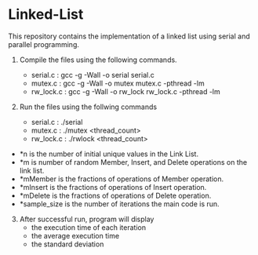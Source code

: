# Linked-List
This repository contains the implementation of a linked list using serial and parallel programming.

1. Compile the files using the following commands.

 	- serial.c 	: 	gcc -g -Wall -o serial serial.c
 	- mutex.c 	: 	gcc -g -Wall -o mutex mutex.c -pthread -lm
	- rw_lock.c 	: 	gcc -g -Wall -o rw_lock rw_lock.c -pthread -lm

2. Run the files using the follwing commands

	- serial.c 	:	./serial <n> <m> <mMember> <mInsert> <mDelete> <sample size>
	- mutex.c 	:	./mutex  <thread_count> <n> <m>  <mMember> <mInsert> <mDelete> <sample size>
	- rw_lock.c 	:	./rwlock <thread_count> <n> <m> <mMember> <mInsert> <mDelete> <sample size>

- *n is the number of initial unique values in the Link List.
- *m is number of random Member, Insert, and Delete operations on the link list.
- *mMember is the fractions of operations of Member operation.
- *mInsert is the fractions of operations of Insert operation.
- *mDelete is the fractions of operations of Delete operation.
- *sample_size is the number of iterations the main code is run.

3. After successful run, program will display 
	- the execution time of each iteration 
	- the average execution time 
	- the standard deviation 
